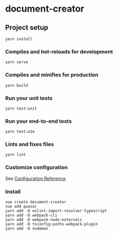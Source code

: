 # document-creator

## Project setup
```
yarn install
```

### Compiles and hot-reloads for development
```
yarn serve
```

### Compiles and minifies for production
```
yarn build
```

### Run your unit tests
```
yarn test:unit
```

### Run your end-to-end tests
```
yarn test:e2e
```

### Lints and fixes files
```
yarn lint
```

### Customize configuration
See [Configuration Reference](https://cli.vuejs.org/config/).

### Install
```
vue create document-creator
vue add quasar
yarn add -D eslint-import-resolver-typescript
yarn add -D webpack-cli
yarn add -D webpack-node-externals
yarn add -D tsconfig-paths-webpack-plugin
yarn add -D nodemon
```
